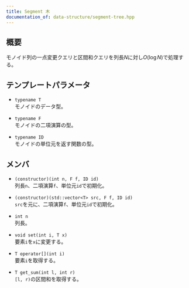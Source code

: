```yaml
---
title: Segment 木
documentation_of: data-structure/segment-tree.hpp
---
```


## 概要
モノイド列の一点変更クエリと区間和クエリを列長$N$に対し$O(\log N)$で処理する。

## テンプレートパラメータ
- `typename T`  
モノイドのデータ型。

- `typename F`  
モノイドの二項演算の型。

- `typename ID`  
モノイドの単位元を返す関数の型。

## メンバ
- `(constructor)(int n, F f, ID id)`  
列長`n`、二項演算`f`、単位元`id`で初期化。

- `(constructor)(std::vector<T> src, F f, ID id)`  
`src`を元に、二項演算`f`、単位元`id`で初期化。

- `int n`  
列長。

- `void set(int i, T x)`  
要素`i`を`x`に変更する。

- `T operator[](int i)`  
要素`i`を取得する。

- `T get_sum(int l, int r)`  
`[l, r)`の区間和を取得する。